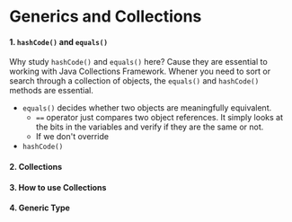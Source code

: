 # Generics and Collections

#### 1. ```hashCode()``` and ```equals()```
Why study ```hashCode()``` and ```equals()``` here? Cause they are essential to working with Java Collections Framework. Whener you need to sort or search through a collection of objects, the ```equals()``` and ```hashCode()``` methods are essential.

* ```equals()``` decides whether two objects are meaningfully equivalent.
    * ```==``` operator just compares two object references. It simply looks at the bits in the variables and verify if they are the same or not.
    * If we don't override 
* ```hashCode()``` 


#### 2. Collections


#### 3. How to use Collections


#### 4. Generic Type
